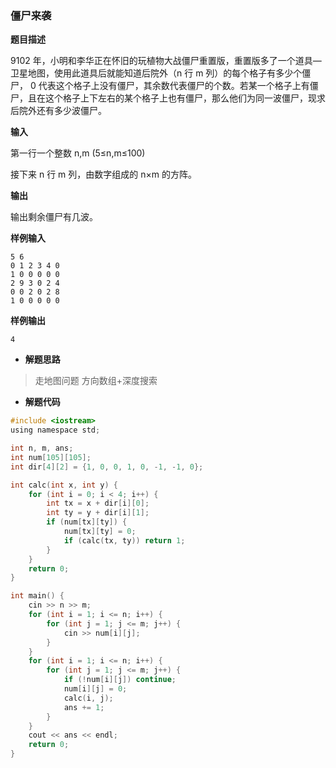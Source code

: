 ### 僵尸来袭

**题目描述**

 9102 年，小明和李华正在怀旧的玩植物大战僵尸重置版，重置版多了一个道具—卫星地图，使用此道具后就能知道后院外（n 行 m 列）的每个格子有多少个僵尸， 0 代表这个格子上没有僵尸，其余数代表僵尸的个数。若某一个格子上有僵尸，且在这个格子上下左右的某个格子上也有僵尸，那么他们为同一波僵尸，现求后院外还有多少波僵尸。

**输入**

 第一行一个整数 n,m (5≤n,m≤100)

 接下来 n 行 m 列，由数字组成的 n×m 的方阵。

**输出**

 输出剩余僵尸有几波。

**样例输入**

```
5 6
0 1 2 3 4 0
1 0 0 0 0 0
2 9 3 0 2 4
0 0 2 0 2 8
1 0 0 0 0 0
```

**样例输出**

```
4
```



- **解题思路**

> 走地图问题 方向数组+深度搜索



- **解题代码**

``` c
#include <iostream>
using namespace std;

int n, m, ans;
int num[105][105];
int dir[4][2] = {1, 0, 0, 1, 0, -1, -1, 0};

int calc(int x, int y) {
	for (int i = 0; i < 4; i++) {
		int tx = x + dir[i][0];
		int ty = y + dir[i][1];
		if (num[tx][ty]) {
			num[tx][ty] = 0;
			if (calc(tx, ty)) return 1;
		}
	}
	return 0;
}

int main() {
	cin >> n >> m;
	for (int i = 1; i <= n; i++) {
		for (int j = 1; j <= m; j++) {
			cin >> num[i][j];
		}
	} 
	for (int i = 1; i <= n; i++) {
		for (int j = 1; j <= m; j++) {
			if (!num[i][j]) continue;
			num[i][j] = 0;
			calc(i, j);
			ans += 1;
		}
	}
	cout << ans << endl;
	return 0;
}
```

